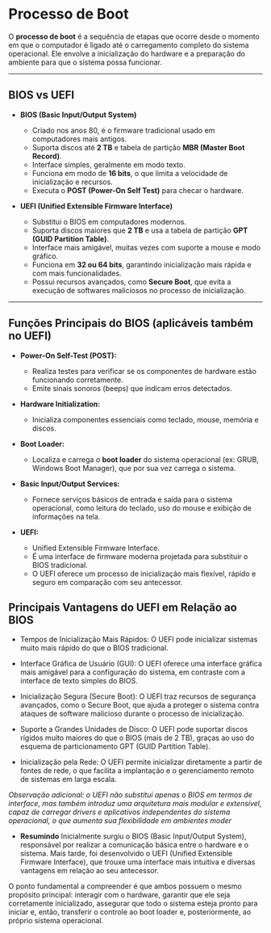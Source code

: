 # Processo de Boot

O **processo de boot** é a sequência de etapas que ocorre desde o momento em que o computador é ligado até o carregamento completo do sistema operacional. Ele envolve a inicialização do hardware e a preparação do ambiente para que o sistema possa funcionar.

---

## BIOS vs UEFI

- **BIOS (Basic Input/Output System)**
  - Criado nos anos 80, é o firmware tradicional usado em computadores mais antigos.
  - Suporta discos até **2 TB** e tabela de partição **MBR (Master Boot Record)**.
  - Interface simples, geralmente em modo texto.
  - Funciona em modo de **16 bits**, o que limita a velocidade de inicialização e recursos.
  - Executa o **POST (Power-On Self Test)** para checar o hardware.

- **UEFI (Unified Extensible Firmware Interface)**
  - Substitui o BIOS em computadores modernos.
  - Suporta discos maiores que **2 TB** e usa a tabela de partição **GPT (GUID Partition Table)**.
  - Interface mais amigável, muitas vezes com suporte a mouse e modo gráfico.
  - Funciona em **32 ou 64 bits**, garantindo inicialização mais rápida e com mais funcionalidades.
  - Possui recursos avançados, como **Secure Boot**, que evita a execução de softwares maliciosos no processo de inicialização.

---

## Funções Principais do BIOS (aplicáveis também no UEFI)

- **Power-On Self-Test (POST):**
  - Realiza testes para verificar se os componentes de hardware estão funcionando corretamente.
  - Emite sinais sonoros (beeps) que indicam erros detectados.

- **Hardware Initialization:**
  - Inicializa componentes essenciais como teclado, mouse, memória e discos.

- **Boot Loader:**
  - Localiza e carrega o **boot loader** do sistema operacional (ex: GRUB, Windows Boot Manager), que por sua vez carrega o sistema.

- **Basic Input/Output Services:**
  - Fornece serviços básicos de entrada e saída para o sistema operacional, como leitura do teclado, uso do mouse e exibição de informações na tela.

- **UEFI:**
  - Unified Extensible Firmware Interface.  
  - É uma interface de firmware moderna projetada para substituir o BIOS tradicional.  
  - O UEFI oferece um processo de inicialização mais flexível, rápido e seguro em comparação com seu antecessor.  

## Principais Vantagens do UEFI em Relação ao BIOS

- Tempos de Inicialização Mais Rápidos: O UEFI pode inicializar sistemas muito mais rápido do que o BIOS tradicional.

- Interface Gráfica de Usuário (GUI): O UEFI oferece uma interface gráfica mais amigável para a configuração do sistema, em contraste com a interface de texto simples do BIOS.

- Inicialização Segura (Secure Boot): O UEFI traz recursos de segurança avançados, como o Secure Boot, que ajuda a proteger o sistema contra ataques de software malicioso durante o processo de inicialização.

- Suporte a Grandes Unidades de Disco: O UEFI pode suportar discos rígidos muito maiores do que o BIOS (mais de 2 TB), graças ao uso do esquema de particionamento GPT (GUID Partition Table).

- Inicialização pela Rede: O UEFI permite inicializar diretamente a partir de fontes de rede, o que facilita a implantação e o gerenciamento remoto de sistemas em larga escala.

*Observação adicional: o UEFI não substitui apenas o BIOS em termos de interface, mas também introduz uma arquitetura mais modular e extensível, capaz de carregar drivers e aplicativos independentes do sistema operacional, o que aumenta sua flexibilidade em ambientes moder*

  - **Resumindo**
Inicialmente surgiu o BIOS (Basic Input/Output System), responsável por realizar a comunicação básica entre o hardware e o sistema. Mais tarde, foi desenvolvido o UEFI (Unified Extensible Firmware Interface), que trouxe uma interface mais intuitiva e diversas vantagens em relação ao seu antecessor.

O ponto fundamental a compreender é que ambos possuem o mesmo propósito principal: interagir com o hardware, garantir que ele seja corretamente inicializado, assegurar que todo o sistema esteja pronto para iniciar e, então, transferir o controle ao boot loader e, posteriormente, ao próprio sistema operacional.